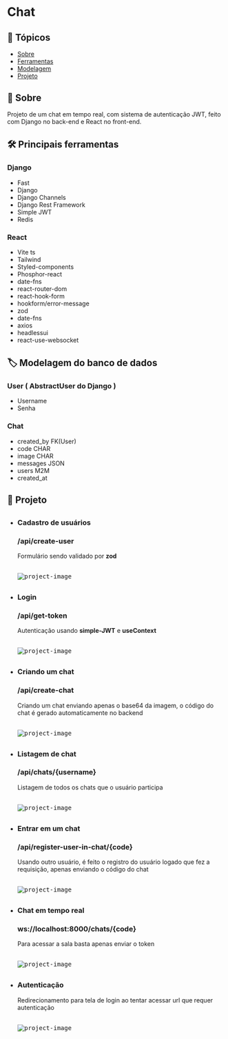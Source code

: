 <h1>Chat</h1>

<h2>🔗 Tópicos</h2>
<ul>
<li><a href="#about">Sobre</a></li>
<li><a href="#tools">Ferramentas</a></li>
<li><a href="#db">Modelagem</a></li>
<li><a href="#project">Projeto</a></li>
</ul>

<h2 id="about" style="margin-top: 30px;">📖 Sobre</h2>
<p>Projeto de um chat em tempo real, com sistema de autenticação JWT, feito com Django no back-end e React no front-end.</p>

<h2 id="tools" style="margin-top: 30px;">🛠️ Principais ferramentas</h2>

<h3>Django</h3>
<ul>
<li>Fast</li>
<li>Django</li>
<li>Django Channels</li>
<li>Django Rest Framework</li>
<li>Simple JWT</li>
<li>Redis</li>
</ul>

<h3>React</h3>
<ul>
<li>Vite ts</li>
<li>Tailwind</li>
<li>Styled-components</li>
<li>Phosphor-react</li>
<li>date-fns</li>
<li>react-router-dom</li>
<li>react-hook-form</li>
<li>hookform/error-message</li>
<li>zod</li>
<li>date-fns</li>
<li>axios</li>
<li>headlessui</li>
<li>react-use-websocket</li>
</ul>

<h2 id="db" style="margin-top: 30px;">🏷️ Modelagem do banco de dados</h2>

<h3>User ( AbstractUser do Django )</h3>
<ul>
<li>Username</li>
<li>Senha</li>
</ul>

<h3>Chat</h3>
<ul>
<li>created_by FK(User)</li>
<li>code CHAR</li>
<li>image CHAR</li>
<li>messages JSON</li>
<li>users M2M</li>
<li>created_at</li>
</ul>

<h2 id="project" style="margin-top: 30px;">🎥 Projeto</h2>
<ul>

<li style="margin-top: 30px;">
<h3>Cadastro de usuários</h3>
<h3><strong>/api/create-user</strong></h3>
<p>Formulário sendo validado por <strong>zod</strong></p>
<br>
<kbd><img src="./readme/register.gif" alt="project-image"></kbd>
</li>


<li style="margin-top: 30px;">
<h3>Login</h3>
<h3><strong>/api/get-token</strong></h3>
<p>Autenticação usando <strong>simple-JWT</strong> e <strong>useContext</strong></p>
<br>
<kbd><img src="./readme/login.gif" alt="project-image"></kbd>
</li>


<li style="margin-top: 30px;">
<h3>Criando um chat</h3>
<h3><strong>/api/create-chat</strong></h3>
<p>Criando um chat enviando apenas o base64 da imagem, o código do chat é gerado automaticamente no backend</p>
<br>
<kbd><img src="./readme/create-chat.gif" alt="project-image"></kbd>
</li>


<li style="margin-top: 30px;">
<h3>Listagem de chat</h3>
<h3><strong>/api/chats/{username}</strong></h3>
<p>Listagem de todos os chats que o usuário participa</p>
<br>
<kbd><img src="./readme/chats.gif" alt="project-image"></kbd>
</li>

<li style="margin-top: 30px;">
<h3>Entrar em um chat</h3>
<h3><strong>/api/register-user-in-chat/{code}</strong></h3>
<p>Usando outro usuário, é feito o registro do usuário logado que fez a requisição, apenas enviando o código do chat</p>
<br>
<kbd><img src="./readme/enter-chat.gif" alt="project-image"></kbd>
</li>

<li style="margin-top: 30px;">
<h3>Chat em tempo real</h3>
<h3><strong>ws://localhost:8000/chats/{code}</strong></h3>
<p>Para acessar a sala basta apenas enviar o token</p>
<br>
<kbd><img src="./readme/active-chat.gif" alt="project-image"></kbd>
</li>

<li style="margin-top: 30px;">
<h3>Autenticação</h3>
<p>Redirecionamento para tela de login ao tentar acessar url que requer autenticação</p>
<br>
<kbd><img src="./readme/auth.gif" alt="project-image"></kbd>
</li>

<ul>
